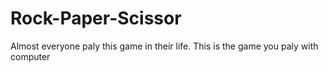 # Rock-Paper-Scissor
Almost everyone paly this game in their life.
This is the game you paly with computer
